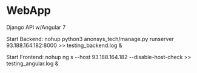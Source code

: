 # WebApp
Django API w/Angular 7

Start Backend: nohup python3 anonsys_tech/manage.py runserver 93.188.164.182:8000 >> testing_backend.log &

Start Frontend: nohup ng s --host 93.188.164.182 --disable-host-check >> testing_angular.log &
